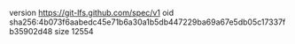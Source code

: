 version https://git-lfs.github.com/spec/v1
oid sha256:4b073f6aabedc45e71b6a30a1b5db447229ba69a67e5db05c17337fb35902d48
size 12554
